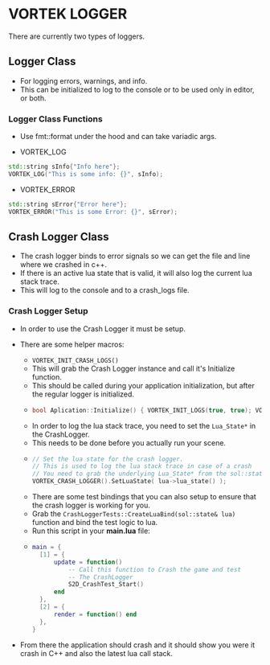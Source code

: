 
# VORTEK LOGGER 
There are currently two types of loggers. 

## Logger Class
* For logging errors, warnings, and info.
* This can be initialized to log to the console or to be used only in editor, or both.
  
### Logger Class Functions
* Use fmt::format under the hood and can take variadic args.
  
* VORTEK_LOG
```cpp
std::string sInfo{"Info here"};
VORTEK_LOG("This is some info: {}", sInfo);
```

* VORTEK_ERROR
```cpp
std::string sError{"Error here"};
VORTEK_ERROR("This is some Error: {}", sError);
```

## Crash Logger Class
* The crash logger binds to error signals so we can get the file and line where we crashed in c++.
* If there is an active lua state that is valid, it will also log the current lua stack trace.
* This will log to the console and to a crash_logs file.

### Crash Logger Setup
* In order to use the Crash Logger it must be setup.
* There are some helper macros:
  *  ```VORTEK_INIT_CRASH_LOGS()```
    * This will grab the Crash Logger instance and call it's Initialize function.
    * This should be called during your application initialization, but after the regular logger is initialized.
    * ```cpp
      bool Aplication::Initialize() { VORTEK_INIT_LOGS(true, true); VORTEK_INIT_CRASH_LOGS(); /*More Here*/ }
      ```
    * In order to log the lua stack trace, you need to set the ```Lua_State*``` in the CrashLogger.
    * This needs to be done before you actually run your scene.
    * ```cpp
      // Set the lua state for the crash logger.
	  // This is used to log the lua stack trace in case of a crash
      // You need to grab the underlying Lua_State* from the sol::state
	  VORTEK_CRASH_LOGGER().SetLuaState( lua->lua_state() );
      ```
  * There are some test bindings that you can also setup to ensure that the crash logger is working for you.
  * Grab the ```CrashLoggerTests::CreateLuaBind(sol::state& lua)``` function and bind the test logic to lua.
  * Run this script in your **main.lua** file:
  * ```lua
    main = { 
	  [1] = { 
		  update = function() 
			  -- Call this function to Crash the game and test 
			  -- The CrashLogger
			  S2D_CrashTest_Start()
		  end
	  }, 
	  [2] = { 
		  render = function() end
	  }, 
    }
    ```

* From there the application should crash and it should show you were it crash in C++ and also the latest lua call stack.
